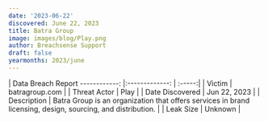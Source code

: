 ```yaml
---
date: '2023-06-22'
discovered: June 22, 2023
title: Batra Group
image: images/blog/Play.png
author: Breachsense Support
draft: false
yearmonths: 2023/june
---
```



| Data Breach Report
------------:     |:-------------:    | :-----:|
| Victim      | batragroup.com      | 
| Threat Actor      | Play      | 
| Date Discovered      | Jun 22, 2023      | 
| Description      | Batra Group is an organization that offers services in brand licensing, design, sourcing, and distribution.      | 
| Leak Size      | Unknown      | 

